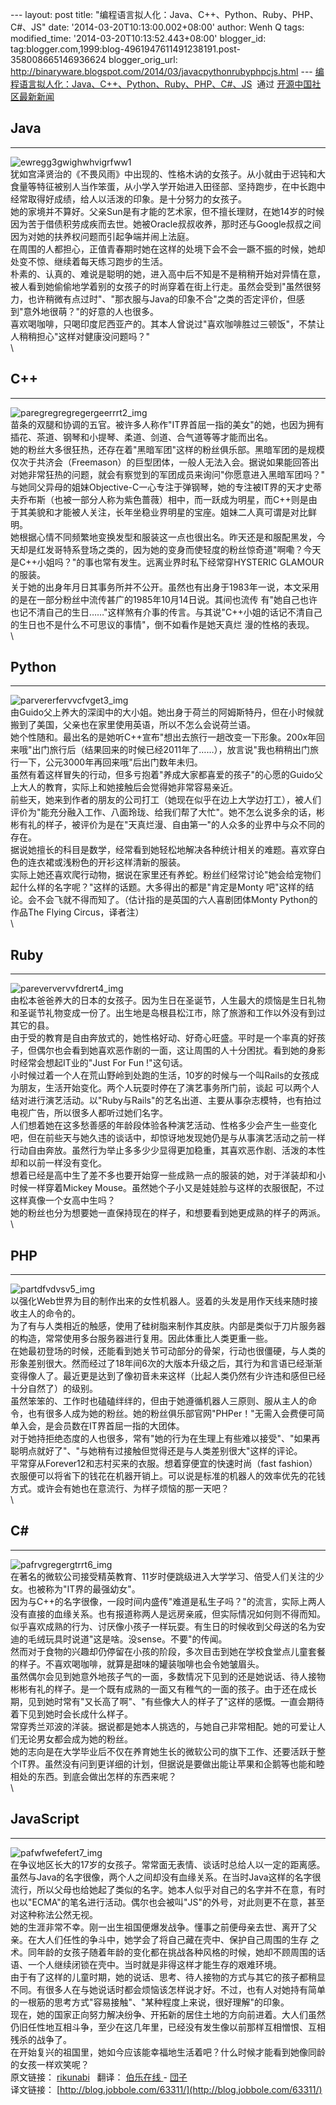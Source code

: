 --- layout: post title:
"编程语言拟人化：Java、C++、Python、Ruby、PHP、C\#、JS" date:
'2014-03-20T10:13:00.002+08:00' author: Wenh Q tags: modified\_time:
'2014-03-20T10:13:52.443+08:00' blogger\_id:
tag:blogger.com,1999:blog-4961947611491238191.post-358008665146936624
blogger\_orig\_url:
http://binaryware.blogspot.com/2014/03/javacpythonrubyphpcjs.html ---
[编程语言拟人化：Java、C++、Python、Ruby、PHP、C\#、JS](http://www.oschina.net/news/49889/programming-language-anthropomorphic)  通过
[开源中国社区最新新闻](http://www.oschina.net/?from=rss)

Java
----

* * * * *

![ewregg3gwighwhvigrfww1](http://static.oschina.net/uploads/img/201403/20072012_koOW.jpg)\
犹如宫泽贤治的《不畏风雨》中出现的、性格木讷的女孩子。从小就由于迟钝和大食量等特征被别人当作笨蛋，从小学入学开始进入田径部、坚持跑步，在中长跑中经常取得好成绩，给人以活泼的印象。是十分努力的女孩子。\
她的家境并不算好。父亲Sun是有才能的艺术家，但不擅长理财，在她14岁的时候因为苦于借债积劳成疾而去世。她被Oracle叔叔收养，那时还与Google叔叔之间因为对她的扶养权问题而引起争端并闹上法庭。\
在周围的人都担心，正值青春期时她在这样的处境下会不会一蹶不振的时候，她却处变不惊、继续着每天练习跑步的生活。\
朴素的、认真的、难说是聪明的她，进入高中后不知是不是稍稍开始对异情在意，被人看到她偷偷地学着别的女孩子的时尚穿着在街上行走。虽然会受到"虽然很努力，也许稍微有点过时"、"那衣服与Java的印象不合"之类的否定评价，但感到"意外地很萌？"的好意的人也很多。\
喜欢喝咖啡，只喝印度尼西亚产的。其本人曾说过"喜欢咖啡胜过三顿饭"，不禁让人稍稍担心"这样对健康没问题吗？"\
\

C++
---

* * * * *

![paregregregregergeerrrt2\_img](http://static.oschina.net/uploads/img/201403/20072012_w2v8.jpg)\
苗条的双腿和协调的五官。被许多人称作"IT界首屈一指的美女"的她，也因为拥有插花、茶道、钢琴和小提琴、柔道、剑道、合气道等等才能而出名。\
她的粉丝大多很狂热，还存在着"黑暗军团"这样的粉丝俱乐部。黑暗军团的是规模仅次于共济会（Freemason）的巨型团体，一般人无法入会。据说如果能回答出对她非常狂热的问题，就会有察觉到的军团成员来询问"你愿意进入黑暗军团吗？"\
与她同父异母的姐妹Objective-C一心专注于弹钢琴，她的专注被IT界的天才史蒂夫乔布斯（也被一部分人称为紫色蔷薇）相中，而一跃成为明星，而C++则是由于其美貌和才能被人关注，长年坐稳业界明星的宝座。姐妹二人真可谓是对比鲜明。\
她根据心情不同频繁地变换发型和服装这一点也很出名。昨天还是和服配黑发，今天却是红发哥特系登场之类的，因为她的变身而使轻度的粉丝惊奇道"啊嘞？今天是C++小姐吗？"的事也常有发生。远离业界时私下经常穿HYSTERIC
GLAMOUR的服装。\
关于她的出身年月日其事务所并不公开。虽然也有出身于1983年一说，本文采用的是在一部分粉丝中流传甚广的1985年10月14日说。其间也流传
有"她自己也许也记不清自己的生日……"这样煞有介事的传言。与其说"C++小姐的话记不清自己的生日也不是什么不可思议的事情"，倒不如看作是她天真烂
漫的性格的表现。\
\

Python
------

* * * * *

![parvererfervvcfvget3\_img](http://static.oschina.net/uploads/img/201403/20072012_BwD0.jpg)\
由Guido父上养大的深闺中的大小姐。她出身于荷兰的阿姆斯特丹，但在小时候就搬到了美国，父亲也在家里使用英语，所以不怎么会说荷兰语。\
她个性随和。最出名的是她听C++宣布"想出去旅行一趟改变一下形象。200x年回来哦"出门旅行后（结果回来的时候已经2011年了……），放言说"我也稍稍出门旅行一下，公元3000年再回来哦"后出门数年未归。\
虽然有着这样冒失的行动，但多亏抱着"养成大家都喜爱的孩子"的心愿的Guido父上大人的教育，实际上和她接触后会觉得她非常容易亲近。\
前些天，她来到作者的朋友的公司打工（她现在似乎在边上大学边打工），被人们评价为"能充分融入工作、八面玲珑、给我们帮了大忙"。她不怎么说多余的话，彬彬有礼的样子，被评价为是在"天真烂漫、自由第一"的人众多的业界中与众不同的存在。\
据说她擅长的科目是数学，经常看到她轻松地解决各种统计相关的难题。喜欢穿白色的连衣裙或浅粉色的开衫这样清新的服装。\
实际上她还喜欢爬行动物，据说在家里还有养蛇。粉丝们经常讨论"她会给宠物们起什么样的名字呢？"这样的话题。大多得出的都是"肯定是Monty
吧"这样的结论。会不会飞就不得而知了。（估计指的是英国的六人喜剧团体Monty
Python的作品The Flying Circus，译者注）\
\

Ruby
----

* * * * *

![pareververvvfdrert4\_img](http://static.oschina.net/uploads/img/201403/20072013_lxch.jpg)\
由松本爸爸养大的日本的女孩子。因为生日在圣诞节，人生最大的烦恼是生日礼物和圣诞节礼物变成一份了。出生地是岛根县松江市，除了旅游和工作以外没有到过其它的县。\
由于受的教育是自由奔放式的，她性格好动、好奇心旺盛。平时是一个率真的好孩子，但偶尔也会看到她喜欢恶作剧的一面，这让周围的人十分困扰。看到她的身影时经常会想起IT业的"Just
For Fun !"这句话。\
小时候过着一个人在荒山野岭到处跑的生活，10岁的时候与一个叫Rails的女孩成为朋友，生活开始变化。两个人玩耍时停在了演艺事务所门前，谈起
可以两个人结对进行演艺活动。以"Ruby与Rails"的艺名出道、主要从事杂志模特，也有拍过电视广告，所以很多人都听过她们名字。\
人们想着她在这多愁善感的年龄段体验各种演艺活动、性格多少会产生一些变化吧，但在前些天与她久违的谈话中，却惊讶地发现她仍是与从事演艺活动之前一样行动自由奔放。虽然行为举止多多少少显得更加稳重，其喜欢恶作剧、活泼的本性却和以前一样没有变化。\
想着已经是高中生了差不多也要开始穿一些成熟一点的服装的她，对于洋装却和小时候一样穿着Mickey
Mouse。虽然她个子小又是娃娃脸与这样的衣服很配，不过这样真像一个女高中生吗？\
她的粉丝也分为想要她一直保持现在的样子，和想要看到她更成熟的样子的两派。\
\

PHP
---

* * * * *

![partdfvdvsv5\_img](http://static.oschina.net/uploads/img/201403/20072013_6qRM.jpg)\
以强化Web世界为目的制作出来的女性机器人。竖着的头发是用作天线来随时接收主人的命令的。\
为了有与人类相近的触感，使用了硅树脂来制作其皮肤。内部是类似于刀片服务器的构造，常常使用多台服务器进行复用。因此体重比人类更重一些。\
在她最初登场的时候，还能看到她关节可动部分的骨架，行动也很僵硬，与人类的形象差别很大。然而经过了18年间6次的大版本升级之后，其行为和言语已经渐渐变得像人了。最近更是达到了像初音未来这样（比起人类仍然有少许违和感但已经十分自然了）的级别。\
虽然笨笨的、工作时也磕磕绊绊的，但由于她遵循机器人三原则、服从主人的命令，也有很多人成为她的粉丝。她的粉丝俱乐部官网"PHPer！"无需入会费便可简单入会，是会员数在IT界首屈一指的大团体。\
对于她持拒绝态度的人也很多，常有"她的行为在生理上有些难以接受"、"如果再聪明点就好了"、"与她稍有过接触但觉得还是与人类差别很大"这样的评论。\
平常穿从Forever12和志村买来的衣服。想着穿便宜的快速时尚（fast
fashion）衣服便可以将省下的钱花在机器开销上。可以说是标准的机器人的效率优先的花钱方式。或许会有她也在意流行、为样子烦恼的那一天吧？\
\

C\#
---

* * * * *

![pafrvgregergtrrt6\_img](http://static.oschina.net/uploads/img/201403/20072013_Pr4s.jpg)\
在著名的微软公司接受精英教育、11岁时便跳级进入大学学习、倍受人们关注的少女。也被称为"IT界的最强幼女"。\
因为与C++的名字很像，一段时间内盛传"难道是私生子吗？"的流言，实际上两人没有直接的血缘关系。也有报道称两人是远房亲戚，但实际情况如何则不得而知。\
似乎喜欢成熟的行为、讨厌像小孩子一样玩耍。有生日的时候收到父母送的名为安迪的毛绒玩具时说道"这是啥。没sense。不要"的传闻。\
然而对于食物的兴趣却仍停留在小孩的阶段，多次目击到她在学校食堂点儿童套餐的样子。不喜欢喝咖啡，就算是甜味的罐装咖啡也会令她皱眉头。\
虽然偶尔会见到她意外地孩子气的一面，多数情况下见到的还是她说话、待人接物彬彬有礼的样子。是一个既有成熟的一面又有稚气的一面的孩子。由于还在成长期，见到她时常有"又长高了啊"、"有些像大人的样子了"这样的感慨。一直会期待着下见到她时会长成什么样子。\
常穿秀兰邓波的洋装。据说都是她本人挑选的，与她自己非常相配。她的可爱让人们无论男女都会成为她的粉丝。\
她的志向是在大学毕业后不仅在养育她生长的微软公司的旗下工作、还要活跃于整个IT界。虽然没有问到更详细的计划，但据说是要做出能让苹果和企鹅等也能和睦相处的东西。到底会做出怎样的东西来呢？\
\

JavaScript
----------

* * * * *

![pafwfwefefert7\_img](http://static.oschina.net/uploads/img/201403/20072013_OOLf.jpg)\
在争议地区长大的17岁的女孩子。常常面无表情、谈话时总给人以一定的距离感。\
虽然与Java的名字很像，两个人之间却没有血缘关系。在当时Java这样的名字很流行，所以父母也给她起了类似的名字。她本人似乎对自己的名字并不在意，有时也以"ECMA"的笔名进行活动。偶尔也会被叫"JS"的外号，对此则更不在意，甚至对这种称法公然无视。\
她的生涯非常不幸。刚一出生祖国便爆发战争。懂事之前便母亲去世、离开了父亲。在大人们任性的争斗中，她学会了将自己藏在壳中、保护自己周围的生存
之术。同年龄的女孩子随着年龄的变化都在挑战各种风格的时候，她却不顾周围的话语、一个人继续闭锁在壳中。当时就是非得这样才能生存的艰难环境。\
由于有了这样的儿童时期，她的说话、思考、待人接物的方式与其它的孩子都稍显不同。有很多人在与她说话时都会烦恼该怎样说才好。不过，也有人对她持有简单的一根筋的思考方式"容易接触"、"某种程度上来说，很好理解"的印象。\
现在，她的国家正向努力解决纷争、开拓新的居住土地的方向前进着。大人们虽然仍旧任性地互相斗争，至少在这几年里，已经没有发生像以前那样互相憎恨、互相残杀的战争了。\
在开始复兴的祖国里，她如今应该能幸福地生活着吧？什么时候才能看到她像同龄的女孩一样欢笑呢？\
原文链接： [rikunabi](http://next.rikunabi.com/tech/docs/ct_s03600.jsp?p=002412)   翻译： [伯乐在线 ](http://blog.jobbole.com/)- [団子](http://blog.jobbole.com/author/hrc706/)\
译文链接： [http://blog.jobbole.com/63311/](http://blog.jobbole.com/63311/)
